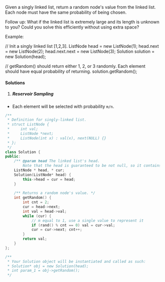 Given a singly linked list, return a random node's value from the linked list. Each node must have the same probability of being chosen.

Follow up:
What if the linked list is extremely large and its length is unknown to you? Could you solve this efficiently without using extra space?

Example:

// Init a singly linked list [1,2,3].
ListNode head = new ListNode(1);
head.next = new ListNode(2);
head.next.next = new ListNode(3);
Solution solution = new Solution(head);

// getRandom() should return either 1, 2, or 3 randomly. Each element should have equal probability of returning.
solution.getRandom();

#### Solutions

1. ##### Reservoir Sampling

- Each element will be selected with probability `m/n`.

```cpp
/**
 * Definition for singly-linked list.
 * struct ListNode {
 *     int val;
 *     ListNode *next;
 *     ListNode(int x) : val(x), next(NULL) {}
 * };
 */
class Solution {
public:
    /** @param head The linked list's head.
        Note that the head is guaranteed to be not null, so it contains at least one node. */
    ListNode * head, * cur;
    Solution(ListNode* head) {
        this->head = cur = head;
    }
    
    /** Returns a random node's value. */
    int getRandom() {
        int cnt = 2;
        cur = head->next;
        int val = head->val;
        while (cur) {
            // m equal to 1, use a single value to represent it
            if (rand() % cnt == 0) val = cur->val;
            cur = cur->next; cnt++;
        }
        return val;
    }
};

/**
 * Your Solution object will be instantiated and called as such:
 * Solution* obj = new Solution(head);
 * int param_1 = obj->getRandom();
 */
```